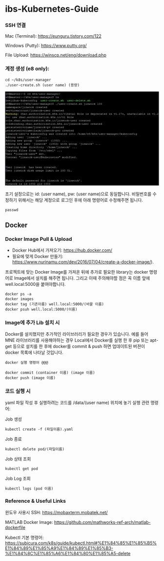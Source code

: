 # ibs-Kubernetes-Guide

### SSH 연결

Mac (Terminal): https://eunguru.tistory.com/122

Windows (Putty): https://www.putty.org/ 

File Upload: https://winscp.net/eng/download.php



### 계정 생성 (e8 only): 
```
cd ~/k8s/user-manager 
./user-create.sh (user name) (용량)
```

![user_create](https://raw.githubusercontent.com/jinwook31/ibs-Kubernetes-Guide/main/img/user%20create.PNG)

초기 설정으로는 id: (user name), pw: (user name)으로 동일합니다. 비밀번호를 수정하기 위해서는 해당 계정으로 로그인 후에 아래 명령어로 수정해주면 됩니다.

```
passwd
```



## Docker 

### Docker Image Pull & Upload

- Docker Hub에서 가져오기: https://hub.docker.com/
- 필요에 맞게 Docker 만들기: https://www.nurinamu.com/dev/2016/07/04/create-a-docker-image/). 

프로젝트에 맞는 Docker Image를 가져온 뒤에 추가로 필요한 library는 docker 명령어로 Image에서 설치를 해주면 됩니다. 그리고 이때 주의해야할 점은 꼭 이름 앞에 well.local:5000을 붙여야합니다.

```
docker ps -a
docker images
docker tag (기존이름) well.local:5000/(바꿀 이름)
docker psuh well.local:5000/(이름)
```


### Image에 추가 Lib 설치 시

Docker를 설치했지만 추가적인 라이브러리가 필요한 경우가 있습니다. 예를 들어 MNE 라이브러리를 사용해야하는 경우 Local에서 Docker를 실행 한 후 pip 또는 apt-get 등으로 설치를 한 후에 docker를 commit & push 하면 업데이트된 버젼이 docker 목록에 나타날 것입니다.
```
docker 실행 명령어 @@@

docker commit (container 이름) (image 이름)
docker push (image 이름)
```

### 코드 실행 시

yaml 파일 작성 후 실행하려는 코드를 /data/(user name) 위치에 놓기
실행 관련 명령어:

Job 생성
```
kubectl create -f (파일이름).yaml
```

Job 종료
```
kubectl delete pod/(파일이름)
```

Job 상태 조회
```
kubectl get pod
```

Job Log 조회
```
kubectl logs (pod 이름)
```


### Reference & Useful Links

윈도우 사용시 SSH: https://mobaxterm.mobatek.net/

MATLAB Docker Image: https://github.com/mathworks-ref-arch/matlab-dockerfile

Kubectl 기본 명령어: https://subicura.com/k8s/guide/kubectl.html#%E1%84%85%E1%85%B5%E1%84%89%E1%85%A9%E1%84%89%E1%85%B3-%E1%84%8C%E1%85%A6%E1%84%80%E1%85%A5-delete
